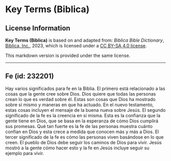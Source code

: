 # Key Terms (Biblica)

## License Information

**Key Terms (Biblica)** is based on and adapted from: _Biblica Bible Dictionary_, [Biblica, Inc.](https://www.biblica.com/), 2023, which is licensed under a [CC BY-SA 4.0 license](https://creativecommons.org/licenses/by-sa/4.0/legalcode.en).

This markdown version is provided under the same license.



--------------------------------

## Fe (id: 232201)

Hay varios significados para fe en la Biblia. El primero está relacionado a las cosas que la gente cree sobre Dios. Dios quiere que todas las personas crean lo que es verdad sobre él. Estas son cosas que Dios ha mostrado sobre sí mismo y maneras en que ha actuado. En el nuevo testamento, estas cosas incluyen el mensaje de la buena nueva sobre Jesús. El segundo significado de la fe es la creencia en sí misma. Esta es la confianza que la gente tiene en Dios, que se basa en la esperanza de cómo Dios cumplirá sus promesas. Qué tan fuerte es la fe de las personas muestra cuánto confían en Dios y esta crece a medida que conocen más y más a Dios. El tercer significado de la fe es cómo las personas viven basándose en lo que creen. El pueblo de Dios debe seguir los caminos de Dios para vivir. Jesús mostró a la gente cómo hacer esto y la fe en Jesús incluye seguir su ejemplo para vivir.


